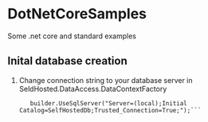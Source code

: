# DotNetCoreSamples
Some .net core and standard examples


## Inital database creation ##

1. Change connection string to your database server in SeldHosted.DataAccess.DataContextFactory
    ```var builder = new DbContextOptionsBuilder<DataContext>();
       builder.UseSqlServer("Server=(local);Initial Catalog=SelfHostedDb;Trusted_Connection=True;");```